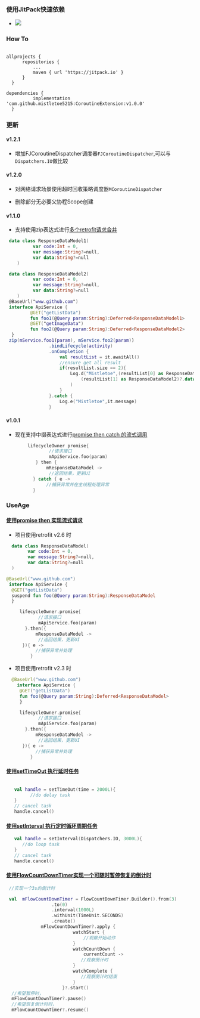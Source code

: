 
### 使用JitPack快速依赖

  - [![](https://jitpack.io/v/mistletoe5215/CoroutineExtension.svg)](https://jitpack.io/#mistletoe5215/CoroutineExtension)
  
### How To 
  ```

 allprojects {
		repositories {
			...
			maven { url 'https://jitpack.io' }
		}
	}
 
dependencies {
	        implementation 'com.github.mistletoe5215:CoroutineExtension:v1.0.0'
	}
 ```  
 
 ### 更新
 
  #### v1.2.1
  
  - 增加FJCoroutineDispatcher调度器`FJCoroutineDispatcher`,可以与`Dispatchers.IO`做比较

  #### v1.2.0
  
  - 对网络请求场景使用超时回收策略调度器`MCoroutineDispatcher`

  - 删除部分无必要父协程Scope创建
  
  #### v1.1.0

  -  支持使用zip表达式进行[多个retrofit请求合并](https://github.com/mistletoe5215/CoroutineExtension/blob/master/CoroutineWrapper/src/main/java/com/mistletoe/coroutinewrapper/FlowExtension.kt)

```kotlin
 data class ResponseDataModel1(
          var code:Int = 0,
          var message:String?=null,
          var data:String?=null
    )

 data class ResponseDataModel2(
          var code:Int = 0,
          var message:String?=null,
          var data:String?=null
    )
 @BaseUrl("www.github.com")
 interface ApiService {
         @GET("getListData")
         fun foo1(@Query param:String):Deferred<ResponseDataModel1>
         @GET("getImageData")
         fun foo2(@Query param:String):Deferred<ResponseDataModel2>
  }
 zip(mService.foo1(param), mService.foo2(param))
                .bindLifecycle(activity)
                .onCompletion {
                    val resultList = it.awaitAll()
                    //ensure get all result
                    if(resultList.size == 2){
                        Log.d("Mistletoe",(resultList[0] as ResponseDataModel1)?.data.toString() +"\n"+
                            (resultList[1] as ResponseDataModel2)?.data.toString()
                        )
                    }
                }.catch {
                    Log.e("Mistletoe",it.message)
                }


```
 #### v1.0.1 
   
 - 现在支持中缀表达式进行[promise then catch 的流式调用](https://github.com/mistletoe5215/CoroutineExtension/blob/master/CoroutineWrapper/src/main/java/com/mistletoe/coroutinewrapper/CoroutineExtension.kt)
 
```kotlin
        lifecycleOwner promise{
                //请求接口
                mApiService.foo(param)
           } then {
               mResponseDataModel ->
                //返回结果，更新UI
          } catch { e ->
               //捕获异常并在主线程处理异常
          }
```
 
 ### UseAge
  
  #### [使用promise then 实现流式请求](https://github.com/mistletoe5215/CoroutineExtension/blob/master/CoroutineWrapper/src/main/java/com/mistletoe/coroutinewrapper/CoroutineExtension.kt)
  - 项目使用retrofit v2.6 时
   
  ```kotlin
    data class ResponseDataModel(
          var code:Int = 0,
          var message:String?=null,
          var data:String?=null 
    )
 ```
    
   ```kotlin
  @BaseUrl("www.github.com")
    interface ApiService {
     @GET("getListData")
     suspend fun foo(@Query param:String):ResponseDataModel
     }
  ```

```kotlin
     lifecycleOwner.promise{
            //请求接口
            mApiService.foo(param)
       }.then({
           mResponseDataModel ->
            //返回结果，更新UI
      }){ e ->
           //捕获异常并处理 
         }
```
  - 项目使用retrofit v2.3 时

```kotlin
  @BaseUrl("www.github.com")
    interface ApiService {
     @GET("getListData")
     fun foo(@Query param:String):Deferred<ResponseDataModel>
     }
  ```  
  
```kotlin
     lifecycleOwner.promise{
            //请求接口
            mApiService.foo(param)
       }.then({
           mResponseDataModel ->
            //返回结果，更新UI
      }){ e ->
           //捕获异常并处理 
         }
```  
 #### [使用setTimeOut 执行延时任务](https://github.com/mistletoe5215/CoroutineExtension/blob/master/CoroutineWrapper/src/main/java/com/mistletoe/coroutinewrapper/CoroutineExtension.kt)
 
 ```kotlin

    val handle = setTimeOut(time = 2000L){
          //do delay task
    }
    // cancel task
    handle.cancel()
```
 #### [使用setInterval 执行定时循环周期任务](https://github.com/mistletoe5215/CoroutineExtension/blob/master/CoroutineWrapper/src/main/java/com/mistletoe/coroutinewrapper/CoroutineExtension.kt)
 
 ```kotlin
    val handle = setInterval(Dispatchers.IO, 3000L){
       //do loop task
    }
    // cancel task
    handle.cancel()
```
 
 #### [使用FlowCountDownTimer实现一个可随时暂停恢复的倒计时](https://github.com/mistletoe5215/CoroutineExtension/blob/master/CoroutineWrapper/src/main/java/com/mistletoe/coroutinewrapper/FlowCountDownTimer.kt)
 
 ```kotlin
  //实现一个3s的倒计时
 
  val  mFlowCountDownTimer = FlowCountDownTimer.Builder().from(3)
                  .to(0)
                  .interval(1000L)
                  .withUnit(TimeUnit.SECONDS)
                  .create()
              mFlowCountDownTimer?.apply {
                          watchStart {
                              //观察开始动作
                          }
                          watchCountDown {
                              currentCount ->
                             //观察倒计时
                          }
                          watchComplete {
                             //观察倒计时结束
                          }
                      }?.start()
   //希望暂停时， 
   mFlowCountDownTimer?.pause()
   //希望恢复倒计时时，
   mFlowCountDownTimer?.resume()

``` 
